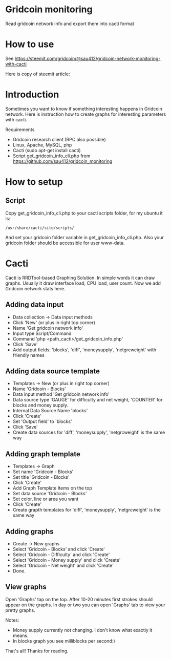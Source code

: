# Gridcoin monitoring
Read gridcoin network info and export them into cacti format

# How to use
See https://steemit.com/gridcoin/@sau412/gridcoin-network-monitoring-with-cacti

Here is copy of steemit article:
# Introduction

Sometimes you want to know if something interesting happens in Gridcoin network. Here is instruction how to create graphs for interesting parameters with cacti.

Requirements

* Gridcoin research client (RPC also possible)
* Linux, Apache, MySQL, php
* Cacti (sudo apt-get install cacti)
* Script get_gridcoin_info_cli.php from https://github.com/sau412/gridcoin_monitoring

# How to setup
## Script

Copy get_gridcoin_info_cli.php to your cacti scripts folder, for my ubuntu it is:

    /usr/share/cacti/site/scripts/

And set your gridcoin folder variable in get_gridcoin_info_cli.php. Also your gridcoin folder should be accessible for user www-data.

# Cacti

Cacti is RRDTool-based Graphing Solution. In simple words it can draw graphs. Usually it draw interface load, CPU load, user count. Now we add Gridcoin network stats here.

## Adding data input

* Data collection -> Data input methods
* Click 'New' (or plus in right top corner)
* Name 'Get gridcoin network info'
* Input type Script/Command
* Command 'php <path_cacti>/get_gridcoin_info.php'
* Click 'Save'
* Add output fields: 'blocks', 'diff', 'moneysupply', 'netgrcweight' with friendly names

## Adding data source template

* Templates -> New (or plus in right top corner)
* Name 'Gridcoin - Blocks'
* Data input method 'Get gridcoin network info'
* Data source type 'GAUGE' for difficulty and net weight, 'COUNTER' for blocks and money supply.
* Internal Data Source Name 'blocks'
* Click 'Create'
* Set 'Output field' to 'blocks'
* Click 'Save'
* Create data sources for 'diff', 'moneysupply', 'netgrcweight' is the same way

## Adding graph template

* Templates -> Graph
* Set name 'Gridcoin - Blocks'
* Set title 'Gridcoin - Blocks'
* Click 'Create'
* Add Graph Template Items on the top
* Set data source 'Gridcoin - Blocks'
* Set color, line or area you want
* Click 'Create'
* Create grapth templates for 'diff', 'moneysupply', 'netgrcweight' is the same way

## Adding graphs

* Create -> New graphs
* Select 'Gridcoin - Blocks' and click 'Create'
* Select 'Gridcoin - Difficulty' and click 'Create'
* Select 'Gridcoin - Money supply' and click 'Create'
* Select 'Gridcoin - Net weight' and click 'Create'
* Done.

## View graphs

Open 'Graphs' tap on the top. After 10-20 minutes first strokes should appear on the graphs. In day or two you can open 'Graphs' tab to view your pretty graphs.

Notes:

* Money supply currently not changing. I don't know what exactly it means.
* In blocks graph you see milliblocks per second:)

That's all! Thanks for reading.
